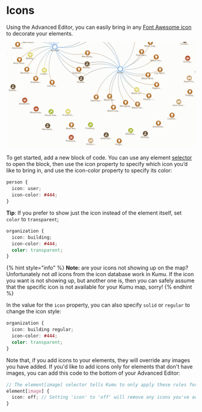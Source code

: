 # Icons

Using the Advanced Editor, you can easily bring in any [Font Awesome icon](https://fontawesome.com/icons) to decorate your elements.

![elements with icons to show element type](../images/icons.png)

To get started, add a new block of code. You can use any element [selector](selectors.md) to open the block, then use the icon property to specify which icon you’d like to bring in, and use the icon-color property to specify its color:

```scss
person {
  icon: user;
  icon-color: #444;
}
```

**Tip**: If you prefer to show just the icon instead of the element itself, set `color` to `transparent`;

```scss
organization {
  icon: building;
  icon-color: #444;
  color: transparent;
}
```

{% hint style="info" %}
**Note:** are your icons not showing up on the map? Unfortunately not _all_ icons from the icon database work in Kumu. If the icon you want is not showing up, but another one is, then you can safely assume that the specific icon is not available for your Kumu map, sorry!
{% endhint %}

In the value for the `icon` property, you can also specify `solid` or `regular` to change the icon style:

```scss
organization {
  icon: building regular;
  icon-color: #444;
  color: transparent;
}
```

Note that, if you add icons to your elements, they will override any images you have added. If you'd like to add icons only for elements that don't have images, you can add this code to the bottom of your Advanced Editor:

```scss
// The element[image] selector tells Kumu to only apply these rules for elements with an image
element[image] {
  icon: off; // Setting 'icon' to 'off' will remove any icons you've added further up in the Advanced Editor
}
```

